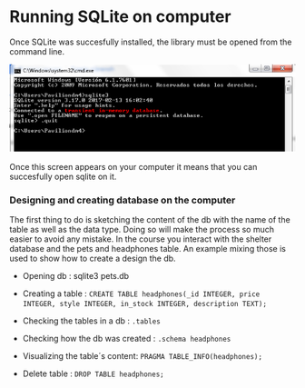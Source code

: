 # Running SQLite on computer

Once SQLite was succesfully installed, the library must be opened from the command line.

![](/assets/command_sqlite.png)

Once this screen appears on your computer it means that you can succesfully open sqlite on it.

### Designing and creating database on the computer

The first thing to do is sketching the content of the db with the name of the table as well as the data type. Doing so will make the process so much easier to avoid any mistake. In the course you interact with the shelter database and the pets and headphones table. An example mixing those is used to show how to create a design the db.

- Opening db : sqlite3 pets.db

- Creating a table : `CREATE TABLE headphones(_id INTEGER, price INTEGER, style INTEGER, in_stock INTEGER, description TEXT);
`

- Checking the tables in a db : `.tables
`

- Checking how the db was created : `.schema headphones
`

- Visualizing the table´s content: `PRAGMA TABLE_INFO(headphones);
`

- Delete table : `DROP TABLE headphones;`

